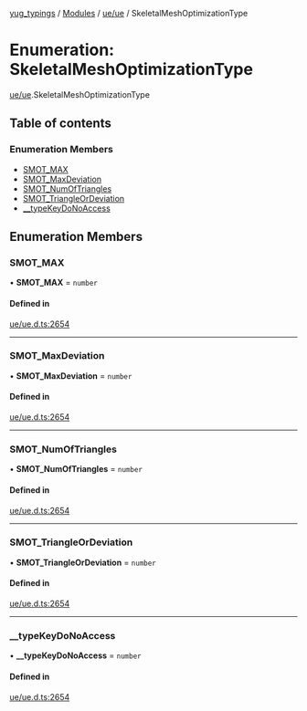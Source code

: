 [yug_typings](../README.md) / [Modules](../modules.md) / [ue/ue](../modules/ue_ue.md) / SkeletalMeshOptimizationType

# Enumeration: SkeletalMeshOptimizationType

[ue/ue](../modules/ue_ue.md).SkeletalMeshOptimizationType

## Table of contents

### Enumeration Members

- [SMOT\_MAX](ue_ue.SkeletalMeshOptimizationType.md#smot_max)
- [SMOT\_MaxDeviation](ue_ue.SkeletalMeshOptimizationType.md#smot_maxdeviation)
- [SMOT\_NumOfTriangles](ue_ue.SkeletalMeshOptimizationType.md#smot_numoftriangles)
- [SMOT\_TriangleOrDeviation](ue_ue.SkeletalMeshOptimizationType.md#smot_triangleordeviation)
- [\_\_typeKeyDoNoAccess](ue_ue.SkeletalMeshOptimizationType.md#__typekeydonoaccess)

## Enumeration Members

### SMOT\_MAX

• **SMOT\_MAX** = `number`

#### Defined in

[ue/ue.d.ts:2654](https://github.com/YugMetaverse/yug_typings/blob/25cad34/ue/ue.d.ts#L2654)

___

### SMOT\_MaxDeviation

• **SMOT\_MaxDeviation** = `number`

#### Defined in

[ue/ue.d.ts:2654](https://github.com/YugMetaverse/yug_typings/blob/25cad34/ue/ue.d.ts#L2654)

___

### SMOT\_NumOfTriangles

• **SMOT\_NumOfTriangles** = `number`

#### Defined in

[ue/ue.d.ts:2654](https://github.com/YugMetaverse/yug_typings/blob/25cad34/ue/ue.d.ts#L2654)

___

### SMOT\_TriangleOrDeviation

• **SMOT\_TriangleOrDeviation** = `number`

#### Defined in

[ue/ue.d.ts:2654](https://github.com/YugMetaverse/yug_typings/blob/25cad34/ue/ue.d.ts#L2654)

___

### \_\_typeKeyDoNoAccess

• **\_\_typeKeyDoNoAccess** = `number`

#### Defined in

[ue/ue.d.ts:2654](https://github.com/YugMetaverse/yug_typings/blob/25cad34/ue/ue.d.ts#L2654)
